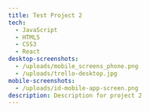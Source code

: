 ```yaml
---
title: Test Project 2
tech:
  - JavaScript
  - HTML5
  - CSS3
  - React
desktop-screenshots:
  - /uploads/mobile_screens_phone.png
  - /uploads/trello-desktop.jpg
mobile-screenshots:
  - /uploads/id-mobile-app-screen.png
description: Description for project 2
---
```


